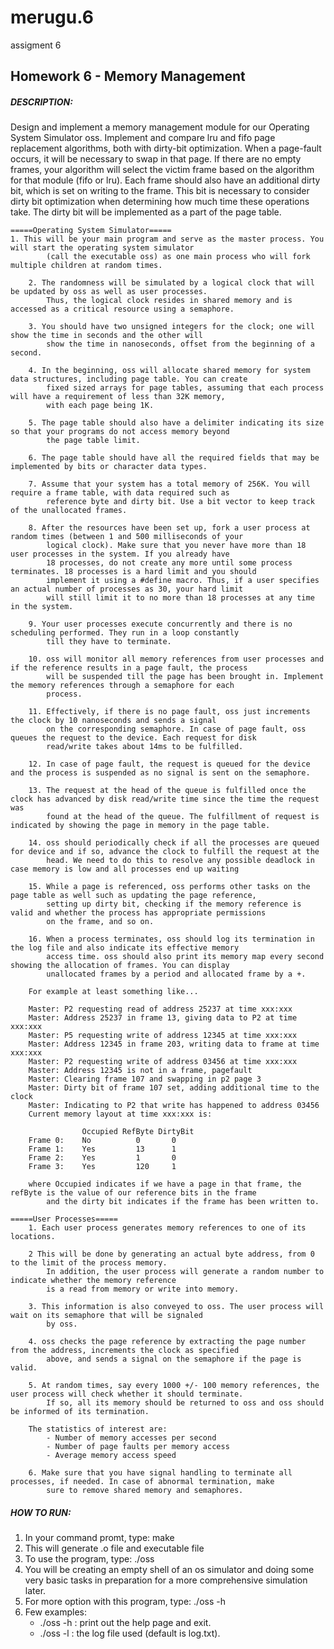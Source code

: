 # merugu.6
assigment 6

## Homework 6 - Memory Management
##### DESCRIPTION:
Design and implement a memory management module for our Operating System Simulator oss. Implement and compare lru and fifo page replacement algorithms, both with dirty-bit optimization. When a page-fault occurs, it will be necessary to swap in that page. If there are no empty frames, your algorithm will select the victim frame based on the algorithm for that module (fifo or lru).
Each frame should also have an additional dirty bit, which is set on writing to the frame. This bit is necessary to consider dirty bit optimization when determining how much time these operations take. The dirty bit will be implemented as a part of the page table.

```
=====Operating System Simulator=====
1. This will be your main program and serve as the master process. You will start the operating system simulator 
		(call the executable oss) as one main process who will fork multiple children at random times. 

	2. The randomness will be simulated by a logical clock that will be updated by oss as well as user processes. 
		Thus, the logical clock resides in shared memory and is accessed as a critical resource using a semaphore. 

	3. You should have two unsigned integers for the clock; one will show the time in seconds and the other will 
		show the time in nanoseconds, offset from the beginning of a second.
		
	4. In the beginning, oss will allocate shared memory for system data structures, including page table. You can create
		fixed sized arrays for page tables, assuming that each process will have a requirement of less than 32K memory,
		with each page being 1K. 

	5. The page table should also have a delimiter indicating its size so that your programs do not access memory beyond 
		the page table limit. 
		
	6. The page table should have all the required fields that may be implemented by bits or character data types.
	
	7. Assume that your system has a total memory of 256K. You will require a frame table, with data required such as
		reference byte and dirty bit. Use a bit vector to keep track of the unallocated frames.

	8. After the resources have been set up, fork a user process at random times (between 1 and 500 milliseconds of your
		logical clock). Make sure that you never have more than 18 user processes in the system. If you already have
		18 processes, do not create any more until some process terminates. 18 processes is a hard limit and you should
		implement it using a #define macro. Thus, if a user specifies an actual number of processes as 30, your hard limit
		will still limit it to no more than 18 processes at any time in the system. 

	9. Your user processes execute concurrently and there is no scheduling performed. They run in a loop constantly 
		till they have to terminate.

	10. oss will monitor all memory references from user processes and if the reference results in a page fault, the process
		will be suspended till the page has been brought in. Implement the memory references through a semaphore for each
		process. 
		
	11. Effectively, if there is no page fault, oss just increments the clock by 10 nanoseconds and sends a signal
		on the corresponding semaphore. In case of page fault, oss queues the request to the device. Each request for disk
		read/write takes about 14ms to be fulfilled. 
		
	12. In case of page fault, the request is queued for the device and the process is suspended as no signal is sent on the semaphore. 
	
	13. The request at the head of the queue is fulfilled once the clock has advanced by disk read/write time since the time the request was
		found at the head of the queue. The fulfillment of request is indicated by showing the page in memory in the page table. 

	14. oss should periodically check if all the processes are queued for device and if so, advance the clock to fulfill the request at the
		head. We need to do this to resolve any possible deadlock in case memory is low and all processes end up waiting

	15. While a page is referenced, oss performs other tasks on the page table as well such as updating the page reference,
		setting up dirty bit, checking if the memory reference is valid and whether the process has appropriate permissions
		on the frame, and so on.
		
	16. When a process terminates, oss should log its termination in the log file and also indicate its effective memory
		access time. oss should also print its memory map every second showing the allocation of frames. You can display
		unallocated frames by a period and allocated frame by a +.
	
	For example at least something like...
		
	Master: P2 requesting read of address 25237 at time xxx:xxx
	Master: Address 25237 in frame 13, giving data to P2 at time xxx:xxx
	Master: P5 requesting write of address 12345 at time xxx:xxx
	Master: Address 12345 in frame 203, writing data to frame at time xxx:xxx
	Master: P2 requesting write of address 03456 at time xxx:xxx
	Master: Address 12345 is not in a frame, pagefault
	Master: Clearing frame 107 and swapping in p2 page 3
	Master: Dirty bit of frame 107 set, adding additional time to the clock
	Master: Indicating to P2 that write has happened to address 03456
	Current memory layout at time xxx:xxx is:
	
				Occupied RefByte DirtyBit
	Frame 0: 	No			0		0
	Frame 1: 	Yes			13		1
	Frame 2: 	Yes			1		0
	Frame 3: 	Yes			120		1

	where Occupied indicates if we have a page in that frame, the refByte is the value of our reference bits in the frame
		and the dirty bit indicates if the frame has been written to.
```

```
=====User Processes=====
	1. Each user process generates memory references to one of its locations. 
	
	2 This will be done by generating an actual byte address, from 0 to the limit of the process memory. 
		In addition, the user process will generate a random number to indicate whether the memory reference 
		is a read from memory or write into memory. 

	3. This information is also conveyed to oss. The user process will wait on its semaphore that will be signaled 
		by oss. 
	
	4. oss checks the page reference by extracting the page number from the address, increments the clock as specified 
		above, and sends a signal on the semaphore if the page is valid.

	5. At random times, say every 1000 +/- 100 memory references, the user process will check whether it should terminate.
		If so, all its memory should be returned to oss and oss should be informed of its termination.
		
	The statistics of interest are:
		- Number of memory accesses per second
		- Number of page faults per memory access
		- Average memory access speed
		
	6. Make sure that you have signal handling to terminate all processes, if needed. In case of abnormal termination, make
		sure to remove shared memory and semaphores.
```

##### HOW TO RUN:
1. In your command promt, type: make
2. This will generate .o file and executable file
3. To use the program, type: ./oss
4. You will be creating an empty shell of an os simulator and doing some very basic tasks
	in preparation for a more comprehensive simulation later. 
5. For more option with this program, type: ./oss -h
6. Few examples:
	- ./oss -h : print out the help page and exit.
	- ./oss -l : the log file used (default is log.txt).



